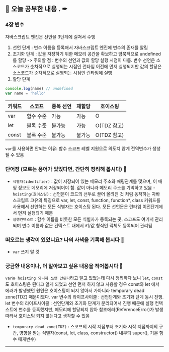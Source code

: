 ## 📕 오늘 공부한 내용 . ✒

### 4장 변수

자바스크립트 엔진은 선언을 3단계에 걸쳐서 수행
1. 선언 단계 : 변수 이름을 등록해서 자바스크립트 엔진에 변수의 존재를 알림
2. 초기화 단계 : 값을 저장하기 위한 메모리 공간을 확보하고 암묵적으로 undefined를 할당  -> 주의할 점 : 변수의 선언과 값의 할당 실행 시점이 다름. 변수 선언은 소스코드가 순차적으로 실행되는 시점인 런타임 이전에 먼저 실행되지만 값의 할당은 소스코드가 순차적으로 실행되는 시점인 런타임에 실행
3. 할당 단계

```js
console.log(name) // undefined
var name = 'hello'
```

|키워드|스코프|중복 선언|재할당|호이스팅|
|------|---|---|---|---|
|var|함수 수준|가능|가능|O|
|let|블록 수준|불가능|가능|O(TDZ 참고)|
|const|블록 수준|불가능|불가능|O(TDZ 참고)|

`var`를 사용하면 안되는 이유: 함수 스코프 레벨 지원으로 의도치 않게 전역변수가 생성될 수 있음

### 단어장 (모르는 용어가 있었다면, 간단히 정리해 봅시다) 🔖
- `식별자(identifier)` : 값이 저장되어 있는 메모리 주소와 매핑관계를 맺으며, 이 매핑 정보도 메모리에 저장되어야 함. 값이 아니라 메모리 주소를 기억하고 있음
-`hoisting(호이스팅)` : 선언문이 코드의 선두로 끌어 올려진 것 처럼 동작하는 자바스크립트 고유의 특징으로 var, let, const, function, function*, class 키워드를 사용해서 선언하는 모든 식별자는 호이스팅 된다. 모든 선언문은 런타임 이전단계에서 먼저 실행되기 때문
- `실행컨텍스트` : 함수 이름을 비롯한 모든 식별자가 등록되는 곳, 스코프도 여기서 관리되며 변수 이름과 값은 컨텍스트 내에서 키/값 형식인 객체도 등록되어 관리됨

### 떠오르는 생각이 있었니요? 나의 사색을 기록해 봅시다 💭

- `var` 쓰지 말 것

### 궁금한 내용이나, 더 알아보고 싶은 내용을 적어봅시다 🤔
`var는 hoisting 되니까 쓰면 안된다`라고 알고 있었는데 다시 정리하다 보니 `let`, `const`도 호이스팅은 된다고 알게 되었고 선언 먼저 하지 않고 사용할 경우 const와 let 에서 에러가 발생했던 원인은 호이스팅이 되지 않아서 가아니라 temporary dead zone(TDZ) 때문이였다.  var 변수의 라이프사이클 : 선언단계와 초기화 단계 동시 진행. let 변수의 라이프사이클 : 선언단계와 초기화 단계가 분리되어서 진행 때문에 실행 컨택스트에 변수를 등혹했지만, 메모리에 할당되지 않아 참조에러(ReferenceError)가 발생 따라서 호이스팅 되지 않는다고 생각할 수 있음
- `temporary dead zone(TDZ)` : 스코프의 시작 지점부터 초기화 시작 지점까지의 구간, 영향을 받는 식별자(const, let, class, constructor() 내부틔 super(), 기본 함수 매게변수)

---
